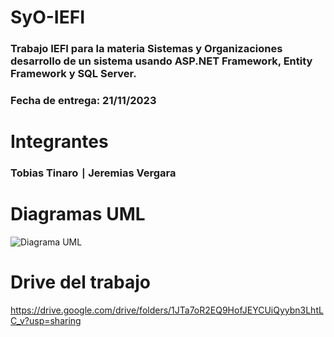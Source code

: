 # SyO-IEFI
### Trabajo IEFI para la materia Sistemas y Organizaciones desarrollo de un sistema usando ASP.NET Framework, Entity Framework y SQL Server.
### Fecha de entrega: 21/11/2023
# Integrantes
### Tobias Tinaro ∣ Jeremias Vergara
# Diagramas UML
![Diagrama UML](https://github.com/tobiascrocus/SyO-IEFI/assets/126523676/51b83886-0052-4c9c-b205-0a5af31b3182)
# Drive del trabajo
https://drive.google.com/drive/folders/1JTa7oR2EQ9HofJEYCUiQyybn3LhtLC_v?usp=sharing
